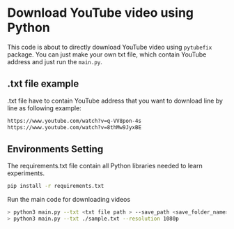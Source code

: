 # Download YouTube video using Python

This code is about to directly download YouTube video using `pytubefix` package.
You can just make your own txt file, which contain YouTube address and just run the `main.py`.


## .txt file example 
.txt file have to contain YouTube address that you want to download line by line as following example: 
```txt
https://www.youtube.com/watch?v=q-VV8pon-4s
https://www.youtube.com/watch?v=8thMw9JyxBE
```

## Environments Setting

The requirements.txt file contain all Python libraries needed to learn experiments.

```bash
pip install -r requirements.txt
```

Run the main code for downloading videos

```bash
> python3 main.py --txt <txt file path > --save_path <save_folder_name> --resolution 1080p
> python3 main.py --txt ./sample.txt --resolution 1080p
```
